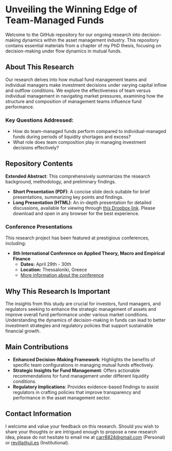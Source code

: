 #  Unveiling the Winning Edge of Team-Managed Funds

Welcome to the GitHub repository for our ongoing research into decision-making dynamics within the asset management industry. This repository contains essential materials from a chapter of my PhD thesis, focusing on decision-making under flow dynamics in mutual funds.

## About This Research

Our research delves into how mutual fund management teams and individual managers make investment decisions under varying capital inflow and outflow conditions. We explore the effectiveness of team versus individual management in navigating market pressures, examining how the structure and composition of management teams influence fund performance.

### Key Questions Addressed:
- How do team-managed funds perform compared to individual-managed funds during periods of liquidity shortages and excess?
- What role does team composition play in managing investment decisions effectively?

## Repository Contents

**Extended Abstract**: This comprehensively summarizes the research background, methodology, and preliminary findings.
- **Short Presentation (PDF)**: A concise slide deck suitable for brief presentations, summarizing key points and findings.
- **Long Presentation (HTML)**: An in-depth presentation for detailed discussions, available for viewing through [this Dropbox link](https://www.dropbox.com/scl/fi/xup2xuvybe0qth318sgip/Slides-Presentation-Unveiling-the-Wining-Edge.html?rlkey=0gev9r695rc5sm27xycjd6697&dl=0). Please download and open in any browser for the best experience.

### Conference Presentations

This research project has been featured at prestigious conferences, including:

- **8th International Conference on Applied Theory, Macro and Empirical Finance**
  - **Dates:** April 29th - 30th
  - **Location:** Thessaloniki, Greece
  - [More information about the conference](https://amef.uom.gr/)



## Why This Research Is Important

The insights from this study are crucial for investors, fund managers, and regulators seeking to enhance the strategic management of assets and improve overall fund performance under various market conditions. Understanding the dynamics of decision-making in funds can lead to better investment strategies and regulatory policies that support sustainable financial growth.

## Main Contributions

- **Enhanced Decision-Making Framework**: Highlights the benefits of specific team configurations in managing mutual funds effectively.
- **Strategic Insights for Fund Management**: Offers actionable recommendations for fund management under different liquidity conditions.
- **Regulatory Implications**: Provides evidence-based findings to assist regulators in crafting policies that improve transparency and performance in the asset management sector.

## Contact Information


I welcome and value your feedback on this research. Should you wish to share your thoughts or are intrigued enough to propose a new research idea, please do not hesitate to email me at carr8824@gmail.com (Personal) or revilla@uji.es (Institutional).
